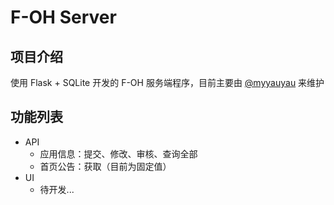 # F-OH Server

## 项目介绍

使用 Flask + SQLite 开发的 F-OH 服务端程序，目前主要由 [@myyauyau](https://gitee.com/myyauyau) 来维护

## 功能列表

- API
  - 应用信息：提交、修改、审核、查询全部
  - 首页公告：获取（目前为固定值）
- UI
  - 待开发...
